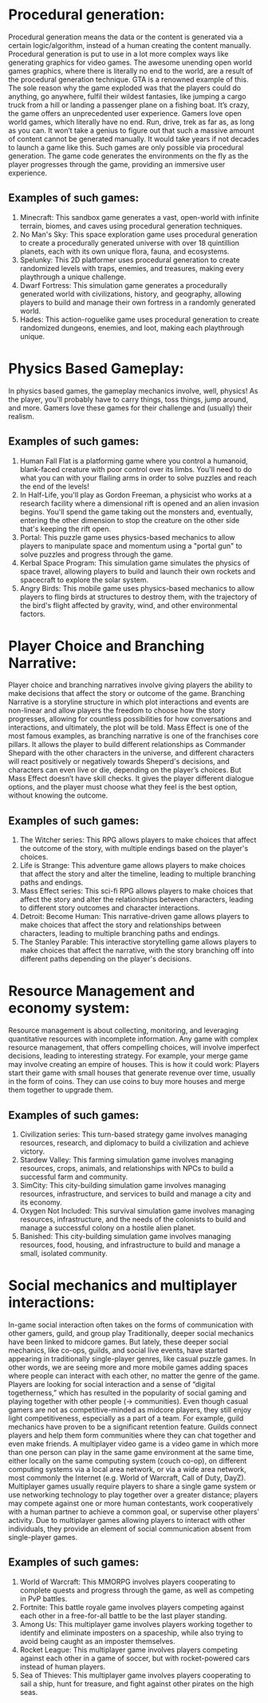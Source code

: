 # Procedural generation:

Procedural generation means the data or the content is generated via a certain logic/algorithm, instead of a human creating the content manually.
Procedural generation is put to use in a lot more complex ways like generating graphics for video games. The awesome unending open world games graphics, where there is literally no end to the world, are a result of the procedural generation technique.
GTA is a renowned example of this. The sole reason why the game exploded was that the players could do anything, go anywhere, fulfil their wildest fantasies, like jumping a cargo truck from a hill or landing a passenger plane on a fishing boat. It’s crazy, the game offers an unprecedented user experience.
Gamers love open world games, which literally have no end. Run, drive, trek as far as, as long as you can.
It won’t take a genius to figure out that such a massive amount of content cannot be generated manually. It would take years if not decades to launch a game like this.
Such games are only possible via procedural generation. The game code generates the environments on the fly as the player progresses through the game, providing an immersive user experience.

## Examples of such games:

1. Minecraft: This sandbox game generates a vast, open-world with infinite terrain, biomes, and caves using procedural generation techniques.
2. No Man's Sky: This space exploration game uses procedural generation to create a procedurally generated universe with over 18 quintillion planets, each with its own unique flora, fauna, and ecosystems.
3. Spelunky: This 2D platformer uses procedural generation to create randomized levels with traps, enemies, and treasures, making every playthrough a unique challenge.
4. Dwarf Fortress: This simulation game generates a procedurally generated world with civilizations, history, and geography, allowing players to build and manage their own fortress in a randomly generated world.
5. Hades: This action-roguelike game uses procedural generation to create randomized dungeons, enemies, and loot, making each playthrough unique.




# Physics Based Gameplay:

In physics based games, the gameplay mechanics involve, well, physics! As the player, you'll probably have to carry things, toss things, jump around, and more. Gamers love these games for their challenge and (usually) their realism.

## Examples of such games:

1. Human Fall Flat is a platforming game where you control a humanoid, blank-faced creature with poor control over its limbs. You'll need to do what you can with your flailing arms in order to solve puzzles and reach the end of the levels!
2. In Half-Life, you'll play as Gordon Freeman, a physicist who works at a research facility where a dimensional rift is opened and an alien invasion begins. You'll spend the game taking out the monsters and, eventually, entering the other dimension to stop the creature on the other side that's keeping the rift open.
3. Portal: This puzzle game uses physics-based mechanics to allow players to manipulate space and momentum using a "portal gun" to solve puzzles and progress through the game.
4. Kerbal Space Program: This simulation game simulates the physics of space travel, allowing players to build and launch their own rockets and spacecraft to explore the solar system.
5. Angry Birds: This mobile game uses physics-based mechanics to allow players to fling birds at structures to destroy them, with the trajectory of the bird's flight affected by gravity, wind, and other environmental factors.




# Player Choice and Branching Narrative:

Player choice and branching narratives involve giving players the ability to make decisions that affect the story or outcome of the game. 
Branching Narrative is a storyline structure in which plot interactions and events are non-linear and allow players the freedom to choose how the story progresses, allowing for countless possibilities for how conversations and interactions, and ultimately, the plot will be told. 
Mass Effect is one of the most famous examples, as branching narrative is one of the franchises core pillars.
It allows the player to build different relationships as Commander Shepard with the other characters in the universe, and different characters will react positively or negatively towards Sheperd's decisions, and characters can even live or die, depending on the player’s choices. But Mass Effect doesn’t have skill checks. It gives the player different dialogue options, and the player must choose what they feel is the best option, without knowing the outcome.    

## Examples of such games:

1. The Witcher series: This RPG allows players to make choices that affect the outcome of the story, with multiple endings based on the player's choices.
2. Life is Strange: This adventure game allows players to make choices that affect the story and alter the timeline, leading to multiple branching paths and endings.
3. Mass Effect series: This sci-fi RPG allows players to make choices that affect the story and alter the relationships between characters, leading to different story outcomes and character interactions.
4. Detroit: Become Human: This narrative-driven game allows players to make choices that affect the story and relationships between characters, leading to multiple branching paths and endings.
5. The Stanley Parable: This interactive storytelling game allows players to make choices that affect the narrative, with the story branching off into different paths depending on the player's decisions.




# Resource Management and economy system:

Resource management is about collecting, monitoring, and leveraging quantitative resources with incomplete information. Any game with complex resource management, that offers compelling choices, will involve imperfect decisions, leading to interesting strategy.
For example, your merge game may involve creating an empire of houses. This is how it could work: Players start their game with small houses that generate revenue over time, usually in the form of coins. They can use coins to buy more houses and merge them together to upgrade them.

## Examples of such games:

1. Civilization series: This turn-based strategy game involves managing resources, research, and diplomacy to build a civilization and achieve victory.
2. Stardew Valley: This farming simulation game involves managing resources, crops, animals, and relationships with NPCs to build a successful farm and community.
3. SimCity: This city-building simulation game involves managing resources, infrastructure, and services to build and manage a city and its economy.
4. Oxygen Not Included: This survival simulation game involves managing resources, infrastructure, and the needs of the colonists to build and manage a successful colony on a hostile alien planet.
5. Banished: This city-building simulation game involves managing resources, food, housing, and infrastructure to build and manage a small, isolated community.




# Social mechanics and multiplayer interactions:

In-game social interaction often takes on the forms of communication with other gamers, guild, and group play
Traditionally, deeper social mechanics have been linked to midcore games. But lately, these deeper social mechanics, like co-ops, guilds, and social live events, have started appearing in traditionally single-player genres, like casual puzzle games. In other words, we are seeing more and more mobile games adding spaces where people can interact with each other, no matter the genre of the game.
Players are looking for social interaction and a sense of “digital togetherness,” which has resulted in the popularity of social gaming and playing together with other people (→ communities). Even though casual gamers are not as competitive-minded as midcore players, they still enjoy light competitiveness, especially as a part of a team.
For example, guild mechanics have proven to be a significant retention feature. Guilds connect players and help them form communities where they can chat together and even make friends.
A multiplayer video game is a video game in which more than one person can play in the same game environment at the same time, either locally on the same computing system (couch co-op), on different computing systems via a local area network, or via a wide area network, most commonly the Internet (e.g. World of Warcraft, Call of Duty, DayZ). Multiplayer games usually require players to share a single game system or use networking technology to play together over a greater distance; players may compete against one or more human contestants, work cooperatively with a human partner to achieve a common goal, or supervise other players' activity. Due to multiplayer games allowing players to interact with other individuals, they provide an element of social communication absent from single-player games.

## Examples of such games:

1. World of Warcraft: This MMORPG involves players cooperating to complete quests and progress through the game, as well as competing in PvP battles.
2. Fortnite: This battle royale game involves players competing against each other in a free-for-all battle to be the last player standing.
3. Among Us: This multiplayer game involves players working together to identify and eliminate imposters on a spaceship, while also trying to avoid being caught as an imposter themselves.
4. Rocket League: This multiplayer game involves players competing against each other in a game of soccer, but with rocket-powered cars instead of human players.
5. Sea of Thieves: This multiplayer game involves players cooperating to sail a ship, hunt for treasure, and fight against other pirates on the high seas.

   
